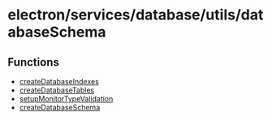 # electron/services/database/utils/databaseSchema

## Functions

- [createDatabaseIndexes](functions/createDatabaseIndexes.md)
- [createDatabaseTables](functions/createDatabaseTables.md)
- [setupMonitorTypeValidation](functions/setupMonitorTypeValidation.md)
- [createDatabaseSchema](functions/createDatabaseSchema.md)
